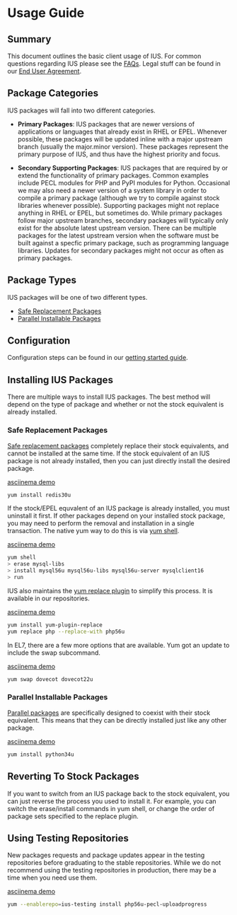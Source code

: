# Usage Guide

## Summary

This document outlines the basic client usage of IUS. For common questions
regarding IUS please see the [FAQs][0].  Legal stuff can be found in our [End
User Agreement][1].

## Package Categories

IUS packages will fall into two different categories.

* **Primary Packages**: IUS packages that are newer versions of applications or
languages that already exist in RHEL or EPEL.  Whenever possible, these
packages will be updated inline with a major upstream branch (usually the
major.minor version).  These packages represent the primary purpose of IUS, and
thus have the highest priority and focus.

* **Secondary Supporting Packages**: IUS packages that are required by or
extend the functionality of primary packages.  Common examples include PECL
modules for PHP and PyPI modules for Python.  Occasional we may also need a
newer version of a system library in order to compile a primary package
(although we try to compile against stock libraries whenever possible).
Supporting packages might not replace anything in RHEL or EPEL, but sometimes
do.  While primary packages follow major upstream branches, secondary packages
will typically only exist for the absolute latest upstream version.  There can
be multiple packages for the latest upstream version when the software must be
built against a specfic primary package, such as programming language
libraries.  Updates for secondary packages might not occur as often as primary
packages.

## Package Types

IUS packages will be one of two different types.

* [Safe Replacement Packages][2]
* [Parallel Installable Packages][3]

## Configuration

Configuration steps can be found in our [getting started guide][4].

## Installing IUS Packages

There are multiple ways to install IUS packages.  The best method will depend
on the type of package and whether or not the stock equivalent is already
installed.

### Safe Replacement Packages

[Safe replacement packages][2] completely replace their stock equivalents, and
cannot be installed at the same time.  If the stock equivalent of an IUS
package is not already installed, then you can just directly install the
desired package.

[asciinema demo][6]

```bash
yum install redis30u
```

If the stock/EPEL equvalent of an IUS package is already installed, you must
uninstall it first.  If other packages depend on your installed stock package,
you may need to perform the removal and installation in a single transaction.
The native yum way to do this is via [yum shell][7].

[asciinema demo][8]

```bash
yum shell
> erase mysql-libs
> install mysql56u mysql56u-libs mysql56u-server mysqlclient16
> run
```

IUS also maintains the [yum replace plugin][9] to simplify this process.  It is
available in our repositories.

[asciinema demo][10]

```bash
yum install yum-plugin-replace
yum replace php --replace-with php56u
```

In EL7, there are a few more options that are available.  Yum got an update to
include the swap subcommand.

[asciinema demo][asciinema yum swap]

```bash
yum swap dovecot dovecot22u
```

### Parallel Installable Packages

[Parallel packages][3] are specifically designed to coexist with their stock
equivalent.  This means that they can be directly installed just like any other
package.

[asciinema demo][14]

```bash
yum install python34u
```

## Reverting To Stock Packages

If you want to switch from an IUS package back to the stock equivalent, you can
just reverse the process you used to install it.  For example, you can switch
the erase/install commands in yum shell, or change the order of package sets
specified to the replace plugin.

## Using Testing Repositories

New packages requests and package updates appear in the testing repositories
before graduating to the stable repositories.  While we do not recommend using
the testing repositories in production, there may be a time when you need use them.

[asciinema demo][15]
```bash
yum --enablerepo=ius-testing install php56u-pecl-uploadprogress
```


[0]: FAQs.md
[1]: https://dl.iuscommunity.org/pub/ius/IUS-COMMUNITY-EUA
[2]: SafeRepo.md#safe-replacement-package
[3]: SafeRepo.md#parallel-installable-package
[4]: GettingStarted.md
[5]: Packages.md
[6]: https://asciinema.org/a/24585
[7]: http://man7.org/linux/man-pages/man8/yum-shell.8.html
[8]: https://asciinema.org/a/24507
[9]: https://github.com/iuscommunity/yum-plugin-replace
[10]: https://asciinema.org/a/24503
[asciinema yum swap]: https://asciinema.org/a/121792
[14]: https://asciinema.org/a/24505
[15]: https://asciinema.org/a/a1dznemtxfczm4t8309i9kgi4

